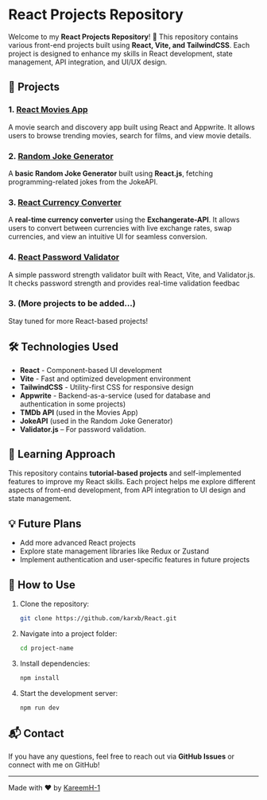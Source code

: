 # React Projects Repository

Welcome to my **React Projects Repository**! 🚀 This repository contains various front-end projects built using **React, Vite, and TailwindCSS**. Each project is designed to enhance my skills in React development, state management, API integration, and UI/UX design.

## 📌 Projects

### 1. [React Movies App](https://react-movies-project1.netlify.app/)
A movie search and discovery app built using React and Appwrite. It allows users to browse trending movies, search for films, and view movie details.

### 2. [Random Joke Generator](https://randomjokegeneratorreact.netlify.app/)
A **basic Random Joke Generator** built using **React.js**, fetching programming-related jokes from the JokeAPI.


### 3. [React Currency Converter](https://reactcurrencyconv.netlify.app/)  
A **real-time currency converter** using the **Exchangerate-API**. It allows users to convert between currencies with live exchange rates, swap currencies, and view an intuitive UI for seamless conversion.  

### 4. [React Password Validator](https://reactpassvalidator.netlify.app/)
A simple password strength validator built with React, Vite, and Validator.js. It checks password strength and provides real-time validation feedbac

### 3. (More projects to be added...)
Stay tuned for more React-based projects!

## 🛠️ Technologies Used
- **React** - Component-based UI development
- **Vite** - Fast and optimized development environment
- **TailwindCSS** - Utility-first CSS for responsive design
- **Appwrite** - Backend-as-a-service (used for database and authentication in some projects)
- **TMDb API** (used in the Movies App)
- **JokeAPI** (used in the Random Joke Generator)
- **Validator.js** – For password validation.

## 📖 Learning Approach
This repository contains **tutorial-based projects** and self-implemented features to improve my React skills. Each project helps me explore different aspects of front-end development, from API integration to UI design and state management.

## 💡 Future Plans
- Add more advanced React projects
- Explore state management libraries like Redux or Zustand
- Implement authentication and user-specific features in future projects

## 📂 How to Use
1. Clone the repository:
   ```sh
   git clone https://github.com/karxb/React.git
   ```
2. Navigate into a project folder:
   ```sh
   cd project-name
   ```
3. Install dependencies:
   ```sh
   npm install
   ```
4. Start the development server:
   ```sh
   npm run dev
   ```

## 📬 Contact
If you have any questions, feel free to reach out via **GitHub Issues** or connect with me on GitHub!

---
Made with ❤️ by [KareemH-1](https://github.com/KareemH-1)
